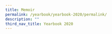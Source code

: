 ```yaml
---
title: Memoir
permalink: /yearbook/yearbook-2020/permalink/
description: ""
third_nav_title: Yearbook 2020
---
```

